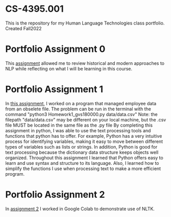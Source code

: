 # CS-4395.001
 This is the repository for my Human Language Technologies class portfolio. Created Fall2022
 
# Portfolio Assignment 0
 This [assignment](Overview-of-NLP.pdf) allowed me to review historical and modern approaches to NLP while reflecting on what I will be learning in this course.
# Portfolio Assignment 1
 In [this assignment](Homework1_gvs180000.py), I worked on a program that managed employee data from an obselete file. 
 The problem can be run in the terminal with the command "python3 Homework1_gvs180000.py data/data.csv" 
  Note: the filepath "data/data.csv" may be different on your local machine, but the .csv file MUST be located in the same file as the .py file
 By completing this assignment in python, I was able to use the text processing tools and functions that python has to offer.
 For example, Python has a very intuitive process for identifying variables, making it easy to move between different types of variables such as lists or strings.
 In addition, Python is good for text processing because the dictionary data structure keeps objects well organized.
 Throughout this assignment I learned that Python offers easy to learn and use syntax and structure to its language. Also, I learned how to simplify the functions I use
 when processing text to make a more efficient program.
 
 # Portfolio Assignment 2
  In [assignment 2](Assignment2_gvs180000.ipynb%20-%20Colaboratory.pdf) I worked in Google Colab to demonstrate use of NLTK.
